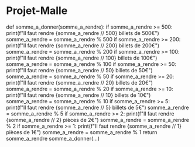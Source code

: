# Projet-Malle

def somme_a_donner(somme_a_rendre):
    if somme_a_rendre >= 500:
        print(f"Il faut rendre {somme_a_rendre // 500} billets de 500€")
        somme_a_rendre = somme_a_rendre % 500
    if somme_a_rendre >= 200:
        print(f"Il faut rendre {somme_a_rendre // 200} billets de 200€")
        somme_a_rendre = somme_a_rendre % 200
    if somme_a_rendre >= 100:
        print(f"Il faut rendre {somme_a_rendre // 100} billets de 100€")
        somme_a_rendre = somme_a_rendre % 100
    if somme_a_rendre >= 50:
        print(f"Il faut rendre {somme_a_rendre // 50} billets de 50€")
        somme_a_rendre = somme_a_rendre % 50
    if somme_a_rendre >= 20:
        print(f"Il faut rendre {somme_a_rendre // 20} billets de 20€")
        somme_a_rendre = somme_a_rendre % 20
    if somme_a_rendre >= 10:
        print(f"Il faut rendre {somme_a_rendre // 10} billets de 10€")
        somme_a_rendre = somme_a_rendre % 10
    if somme_a_rendre >= 5:
        print(f"Il faut rendre {somme_a_rendre // 5} billets de 5€")
        somme_a_rendre = somme_a_rendre % 5
    if somme_a_rendre >= 2:
        print(f"Il faut rendre {somme_a_rendre // 2} pièces de 2€")
        somme_a_rendre = somme_a_rendre % 2
    if somme_a_rendre >= 1:
        print(f"Il faut rendre {somme_a_rendre // 1} pièces de 1€")
        somme_a_rendre = somme_a_rendre % 1
    return somme_a_rendre
somme_a_donner(...)
